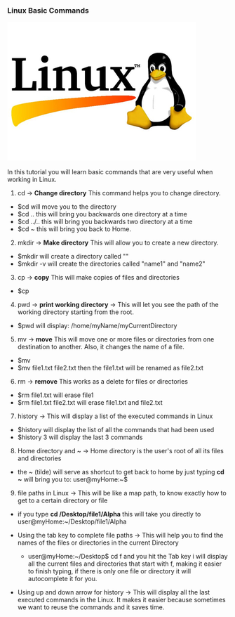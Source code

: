 ### Linux Basic Commands

![Linux logo](./linux_logo.jpg)

In this tutorial you will learn basic commands that are very useful when
working in Linux.

1. cd -> **Change directory** This command helps you to change directory.
  - $cd <file name> will move you to the <name> directory
  - $cd .. this will bring you backwards one directory at a time
  - $cd ../.. this will bring you backwards two directory at a time
  - $cd ~ this will bring you back to Home.

2. mkdir -> **Make directory** This will allow you to create a new directory.
  - $mkdir <name> will create a directory called "<name>"
  - $mkdir -v <name1> <name2> will create the directories called "name1" and "name2"

3. cp -> **copy** This will make copies of files and directories
  - $cp <file you want to duplicate> <name of new file>

4. pwd -> **print working directory** -> This will let you see the path of the working directory starting from the root.
  - $pwd will display: /home/myName/myCurrentDirectory

5. mv -> **move** This will move one or more files or directories from one destination to another. Also, it changes the name of a file.
  - $mv <source> <destination>
  - $mv file1.txt file2.txt then the file1.txt will be renamed as file2.txt

6. rm -> **remove** This works as a delete for files or directories
  - $rm file1.txt  will erase file1
  - $rm file1.txt file2.txt  will erase file1.txt and file2.txt

7. history -> This will display a list of the executed commands in Linux
  - $history  will display the list of all the commands that had been used
  - $history 3  will display the last 3 commands

8. Home directory and ~ -> Home directory is the user's root of all its files and directories
  - the ~ (tilde) will serve as shortcut to get back to home by just typing **cd ~** will bring you to:
  user@myHome:~$

9. file paths in Linux -> This will be like a map path, to know exactly how to get to a certain directory or file
  - if you type **cd /Desktop/file1/Alpha**
  this will take you directly to user@myHome:~/Desktop/file1/Alpha

- Using the tab key to complete file paths -> This will help you to find the
names of the files or directories in the current Directory
  - user@myHome:~/Desktop$ cd f and you hit the Tab key i will display all the current files and directories that start with f, making it easier to finish typing, if there is only one file or directory it will autocomplete it for you.


- Using up and down arrow for history -> This will display all the last executed commands in the Linux. It makes it easier because sometimes we want to reuse the
commands and it saves time.
